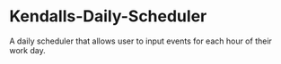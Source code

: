 # Kendalls-Daily-Scheduler
A daily scheduler that allows user to input events for each hour of their work day. 
